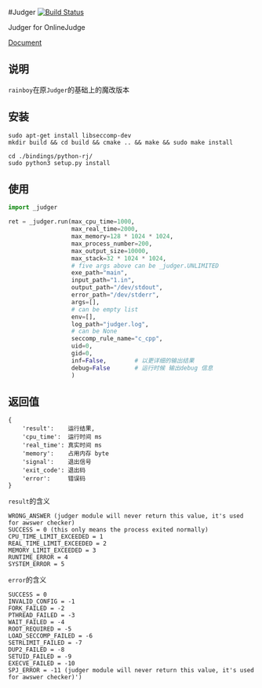 #Judger [![Build Status](https://travis-ci.org/QingdaoU/Judger.svg?branch=newnew)](https://travis-ci.org/QingdaoU/Judger)

Judger for OnlineJudge 

[Document](http://docs.onlinejudge.me/Judger/)

## 说明

`rainboy`在原`Judger`的基础上的魔改版本


## 安装

```
sudo apt-get install libseccomp-dev
mkdir build && cd build && cmake .. && make && sudo make install
```

```
cd ./bindings/python-rj/
sudo python3 setup.py install
```

## 使用


```python
import _judger

ret = _judger.run(max_cpu_time=1000,
                  max_real_time=2000,
                  max_memory=128 * 1024 * 1024,
                  max_process_number=200,
                  max_output_size=10000,
                  max_stack=32 * 1024 * 1024,
                  # five args above can be _judger.UNLIMITED
                  exe_path="main",
                  input_path="1.in",
                  output_path="/dev/stdout",
                  error_path="/dev/stderr",
                  args=[],
                  # can be empty list
                  env=[],
                  log_path="judger.log",
                  # can be None
                  seccomp_rule_name="c_cpp",
                  uid=0,
                  gid=0,
                  inf=False,        # 以更详细的输出结果
                  debug=False       # 运行时候 输出debug 信息
                  )
```

## 返回值

```
{
    'result':    运行结果,
    'cpu_time':  运行时间 ms
    'real_time': 真实时间 ms
    'memory':    占用内存 byte
    'signal':    退出信号
    'exit_code': 退出码
    'error':     错误码
}
```

`result`的含义

```
WRONG_ANSWER (judger module will never return this value, it's used for awswer checker)
SUCCESS = 0 (this only means the process exited normally)
CPU_TIME_LIMIT_EXCEEDED = 1
REAL_TIME_LIMIT_EXCEEDED = 2
MEMORY_LIMIT_EXCEEDED = 3
RUNTIME_ERROR = 4
SYSTEM_ERROR = 5
```



`error`的含义

```
SUCCESS = 0
INVALID_CONFIG = -1
FORK_FAILED = -2
PTHREAD_FAILED = -3
WAIT_FAILED = -4
ROOT_REQUIRED = -5
LOAD_SECCOMP_FAILED = -6
SETRLIMIT_FAILED = -7
DUP2_FAILED = -8
SETUID_FAILED = -9
EXECVE_FAILED = -10
SPJ_ERROR = -11 (judger module will never return this value, it's used for awswer checker)')
```
